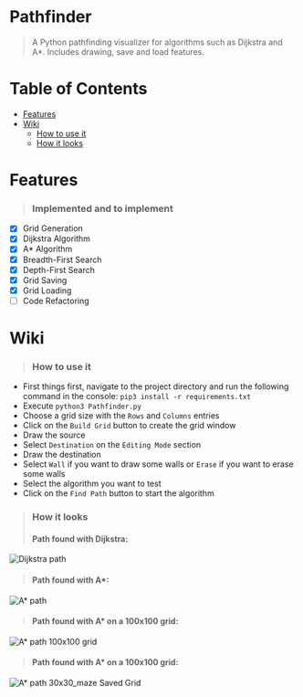 Pathfinder
==========

> A Python pathfinding visualizer for algorithms such as Dijkstra and A*. Includes drawing, save and load features. 

Table of Contents
=================

<!--ts-->
  * [Features](#features)
  * [Wiki](#wiki)
    * [How to use it](#htu)
    * [How it looks](#hil)
<!--te-->
###

<a name="features"></a>
Features 
========

> ### Implemented and to implement

- [x] Grid Generation
- [x] Dijkstra Algorithm
- [x] A* Algorithm
- [x] Breadth-First Search 
- [x] Depth-First Search
- [x] Grid Saving
- [x] Grid Loading 
- [ ] Code Refactoring

<a name="wiki"></a>
Wiki
====

<a name="htu"></a>
> ### How to use it
- First things first, navigate to the project directory and run the following command in the console: `pip3 install -r requirements.txt`
- Execute `python3 Pathfinder.py`
- Choose a grid size with the `Rows` and `Columns` entries
- Click on the `Build Grid` button to create the grid window
- Draw the source
- Select `Destination` on the `Editing Mode` section
- Draw the destination
- Select `Wall` if you want to draw some walls or `Erase` if you want to erase some walls
- Select the algorithm you want to test
- Click on the `Find Path` button to start the algorithm
<a name="hil"></a>
> ### How it looks
> #### Path found with Dijkstra:
![Dijkstra path](https://i.imgur.com/UKvnH7C.png)
> #### Path found with A*:
![A* path](https://i.imgur.com/QuMrgIH.png)
> #### Path found with A* on a 100x100 grid:
![A* path 100x100 grid](https://i.imgur.com/N9zvKBo.png)
> #### Path found with A* on a 100x100 grid:
![A* path 30x30_maze Saved Grid](https://i.imgur.com/DkGzts0.png)